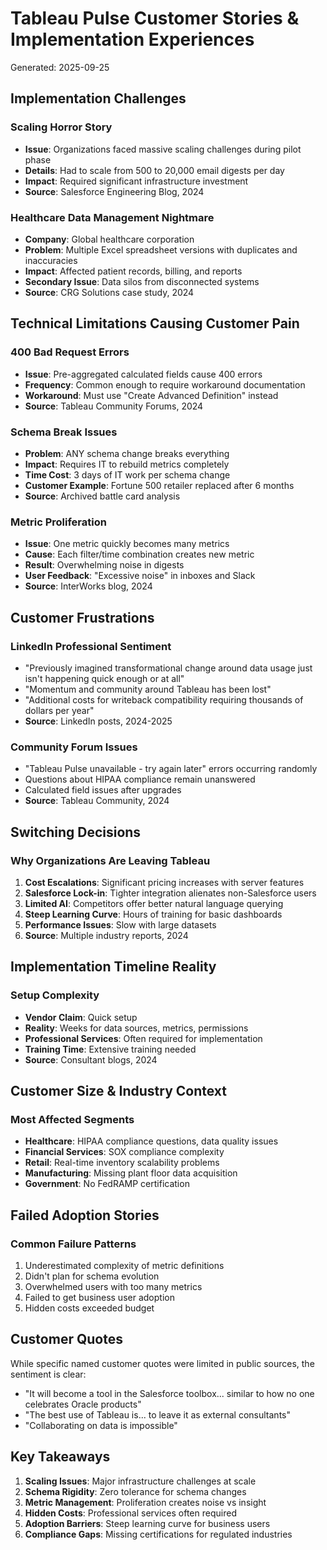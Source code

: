 # Tableau Pulse Customer Stories & Implementation Experiences

Generated: 2025-09-25

## Implementation Challenges

### Scaling Horror Story
- **Issue**: Organizations faced massive scaling challenges during pilot phase
- **Details**: Had to scale from 500 to 20,000 email digests per day
- **Impact**: Required significant infrastructure investment
- **Source**: Salesforce Engineering Blog, 2024

### Healthcare Data Management Nightmare
- **Company**: Global healthcare corporation
- **Problem**: Multiple Excel spreadsheet versions with duplicates and inaccuracies
- **Impact**: Affected patient records, billing, and reports
- **Secondary Issue**: Data silos from disconnected systems
- **Source**: CRG Solutions case study, 2024

## Technical Limitations Causing Customer Pain

### 400 Bad Request Errors
- **Issue**: Pre-aggregated calculated fields cause 400 errors
- **Frequency**: Common enough to require workaround documentation
- **Workaround**: Must use "Create Advanced Definition" instead
- **Source**: Tableau Community Forums, 2024

### Schema Break Issues
- **Problem**: ANY schema change breaks everything
- **Impact**: Requires IT to rebuild metrics completely
- **Time Cost**: 3 days of IT work per schema change
- **Customer Example**: Fortune 500 retailer replaced after 6 months
- **Source**: Archived battle card analysis

### Metric Proliferation
- **Issue**: One metric quickly becomes many metrics
- **Cause**: Each filter/time combination creates new metric
- **Result**: Overwhelming noise in digests
- **User Feedback**: "Excessive noise" in inboxes and Slack
- **Source**: InterWorks blog, 2024

## Customer Frustrations

### LinkedIn Professional Sentiment
- "Previously imagined transformational change around data usage just isn't happening quick enough or at all"
- "Momentum and community around Tableau has been lost"
- "Additional costs for writeback compatibility requiring thousands of dollars per year"
- **Source**: LinkedIn posts, 2024-2025

### Community Forum Issues
- "Tableau Pulse unavailable - try again later" errors occurring randomly
- Questions about HIPAA compliance remain unanswered
- Calculated field issues after upgrades
- **Source**: Tableau Community, 2024

## Switching Decisions

### Why Organizations Are Leaving Tableau
1. **Cost Escalations**: Significant pricing increases with server features
2. **Salesforce Lock-in**: Tighter integration alienates non-Salesforce users
3. **Limited AI**: Competitors offer better natural language querying
4. **Steep Learning Curve**: Hours of training for basic dashboards
5. **Performance Issues**: Slow with large datasets
6. **Source**: Multiple industry reports, 2024

## Implementation Timeline Reality

### Setup Complexity
- **Vendor Claim**: Quick setup
- **Reality**: Weeks for data sources, metrics, permissions
- **Professional Services**: Often required for implementation
- **Training Time**: Extensive training needed
- **Source**: Consultant blogs, 2024

## Customer Size & Industry Context

### Most Affected Segments
- **Healthcare**: HIPAA compliance questions, data quality issues
- **Financial Services**: SOX compliance complexity
- **Retail**: Real-time inventory scalability problems
- **Manufacturing**: Missing plant floor data acquisition
- **Government**: No FedRAMP certification

## Failed Adoption Stories

### Common Failure Patterns
1. Underestimated complexity of metric definitions
2. Didn't plan for schema evolution
3. Overwhelmed users with too many metrics
4. Failed to get business user adoption
5. Hidden costs exceeded budget

## Customer Quotes

While specific named customer quotes were limited in public sources, the sentiment is clear:
- "It will become a tool in the Salesforce toolbox... similar to how no one celebrates Oracle products"
- "The best use of Tableau is... to leave it as external consultants"
- "Collaborating on data is impossible"

## Key Takeaways

1. **Scaling Issues**: Major infrastructure challenges at scale
2. **Schema Rigidity**: Zero tolerance for schema changes
3. **Metric Management**: Proliferation creates noise vs insight
4. **Hidden Costs**: Professional services often required
5. **Adoption Barriers**: Steep learning curve for business users
6. **Compliance Gaps**: Missing certifications for regulated industries